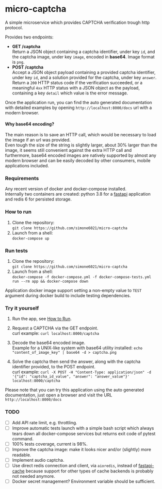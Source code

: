 # micro-captcha

A simple microservice which provides CAPTCHA verification trough http protocol.  

Provides two endpoints:   
- **GET  /captcha**  
  Return a JSON object containing a captcha identifier, under key `id`, and the captcha image, under key `image`, encoded in **base64**.
  Image format is `png`.
- **POST /captcha**  
  Accept a JSON object payload containing a provided captcha identifier, under key `id`, and a solution provided for the captcha, under key `answer`.  
  Return a `200` HTTP status code if the verification succeeded, or a meaningful `4xx` HTTP status with a JSON object as the payload, 
  containing a key `detail` which value is the error message. 

Once the application run, you can find the auto generated documentation with detailed examples by opening `http://localhost:8000/docs` url with a modern browser.

#### Why base64 encoding?

The main reason is to save an HTTP call, which would be necessary to load the image if an url was provided.  
Even tough the size of the string is slightly larger, about 30% larger than the image, it seems still convenient against the extra HTTP call 
and furthermore, base64 encoded images are natively supported by almost any modern browser 
and can be easily decoded by other consumers, mobile applications included.

### Requirements

Any recent version of docker and docker-compose installed.  
Internally two containers are created: python 3.8 for a [fastapi](https://fastapi.tiangolo.com) application and redis 6 for persisted storage.

### How to run

1. Clone the repository:  
   `git clone https://github.com/simone6021/micro-captcha`
2. Launch from a shell:  
   `docker-compose up`

### Run tests

1. Clone the repository:  
   `git clone https://github.com/simone6021/micro-captcha`
2. Launch from a shell:  
   `docker-compose -f docker-compose.yml -f docker-compose-tests.yml run --rm app && docker-compose down`

Application docker image support setting a non-empty value to `TEST` argument during docker build to include testing dependencies.
   
### Try it yourself

1. Run the app, see [How to Run](#how-to-run).
   
2. Request a CAPTCHA via the GET endpoint.  
   curl example: `curl localhost:8000/captcha`

3. Decode the base64 encoded image.  
   Example for a UNIX-like system with base64 utility installed: `echo "content_of_image_key" | base64 -d > captcha.png`

4. Solve the captcha then send the answer, along with the captcha identifier provided, to the POST endpoint.  
   curl example: `curl -X POST -H "Content-Type: application/json" -d '{"id": "captcha_id_value", "answer": "answer_value"}' localhost:8000/captcha`

Please note that you can try this application using the auto generated documentation, just open a browser and visit the URL `http://localhost:8000/docs`

### TODO

- [ ] Add API rate limit, e.g. throttling.
- [ ] Improve automatic tests launch with a simple bash script which always tears down all docker-compose services but returns exit code of pytest command.
- [ ] 100% tests coverage, current is 98%.
- [ ] Improve the captcha image: make it looks nicer and/or (slightly) more readable.
- [ ] Implement audio captcha.
- [ ] Use direct redis connection and client, via `aioredis`, instead of [fastapi-cache](https://github.com/comeuplater/fastapi_cache) because support for other types of cache backends is probably not needed anymore.
- [ ] Docker secret management? Environment variable should be sufficient.
